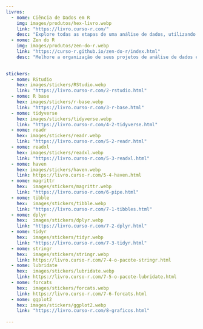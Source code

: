 ```yaml
---
livros:
  - nome: Ciência de Dados em R
    img: images/produtos/hex-livro.webp
    link: "https://livro.curso-r.com/"
    desc: "Explore todas as etapas de uma análise de dados, utilizando o R como ferramenta."
  - nome: Zen do R
    img: images/produtos/zen-do-r.webp
    link: "https://curso-r.github.io/zen-do-r/index.html"
    desc: "Melhore a organização de seus projetos de análise de dados em R."
  

stickers:
  - nome: RStudio
    hex: images/stickers/RStudio.webp
    link: "https://livro.curso-r.com/2-rstudio.html"
  - nome: R base
    hex: images/stickers/r-base.webp
    link: "https://livro.curso-r.com/3-r-base.html"
  - nome: tidyverse
    hex: images/stickers/tidyverse.webp
    link: "https://livro.curso-r.com/4-2-tidyverse.html"
  - nome: readr
    hex: images/stickers/readr.webp
    link: "https://livro.curso-r.com/5-2-readr.html"
  - nome: readxl
    hex: images/stickers/readxl.webp
    link: "https://livro.curso-r.com/5-3-readxl.html"
  - nome: haven
    hex: images/stickers/haven.webp
    link: https://livro.curso-r.com/5-4-haven.html
  - nome: magrittr
    hex:  images/stickers/magrittr.webp
    link: "https://livro.curso-r.com/6-pipe.html"
  - nome: tibble
    hex:  images/stickers/tibble.webp
    link: "https://livro.curso-r.com/7-1-tibbles.html"
  - nome: dplyr
    hex:  images/stickers/dplyr.webp
    link: "https://livro.curso-r.com/7-2-dplyr.html"
  - nome: tidyr
    hex:  images/stickers/tidyr.webp
    link: "https://livro.curso-r.com/7-3-tidyr.html"
  - nome: stringr
    hex:  images/stickers/stringr.webp
    link: https://livro.curso-r.com/7-4-o-pacote-stringr.html
  - nome: lubridate
    hex:  images/stickers/lubridate.webp
    link: https://livro.curso-r.com/7-5-o-pacote-lubridate.html
  - nome: forcats
    hex:  images/stickers/forcats.webp
    link: https://livro.curso-r.com/7-6-forcats.html
  - nome: ggplot2
    hex: images/stickers/ggplot2.webp
    link: "https://livro.curso-r.com/8-graficos.html"
  
---
```

